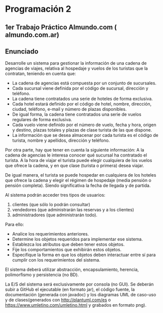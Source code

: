 <h1>Programación 2 </h1>
 <h2> 1er Trabajo Práctico Almundo.com ( almundo.com.ar) </h2>

<h2>Enunciado</h2>

<p>Desarrolle un sistema para gestionar la información de una cadena de agencias de viajes, relativa al hospedaje y vuelos de los turistas que la contratan, teniendo en cuenta que:
  <ul><li>La cadena de agencias está compuesta por un conjunto de sucursales.</li>
    <li>Cada sucursal viene definida por el código de sucursal, dirección y teléfono.</li>
    <li>La cadena tiene contratados una serie de hoteles de forma exclusiva.</li>
    <li>Cada hotel estará definido por el código de hotel, nombre, dirección, ciudad, teléfono, e-mail y número de plazas disponibles.</li>
   <li>De igual forma, la cadena tiene contratados una serie de vuelos regulares de forma exclusiva.</li>
    <li>Cada vuelo viene definido por el número de vuelo, fecha y hora, origen y destino, plazas totales y plazas de clase turista de las que dispone. </li>
    <li>La información que se desea almacenar por cada turista es el código de turista, nombre y apellidos, dirección y teléfono. </li>
  </ul>
</p>
<p> Por otra parte, hay que tener en cuenta la siguiente información:
  A la cadena de agencias le interesa conocer qué sucursal ha contratado el turista.
  A la hora de viajar el turista puede elegir cualquiera de los vuelos que ofrece la cadena, y en que clase (turista o primera) desea viajar. </p>

<p>De igual manera, el turista se puede hospedar en cualquiera de los hoteles que ofrece la cadena y elegir el régimen de hospedaje (media pensión o pensión completa).
Siendo significativa la fecha de llegada y de partida.</p>
<p> Al sistema podrán acceder tres tipos de usuarios:
  <ol>
    <li>clientes (que sólo lo podrán consultar)</li>
    <li>vendedores (que administrarán las reservas y a los clientes)</li>
    <li>administradores (que administrarán todo).</li>
  </ol>
 </p> 
  <p>  Para ello: 
    <ul>
      <li>Analice los requerimientos anteriores.</li>
      <li>Determine los objetos requeridos para implementar ese sistema.</li>
      <li>Establezca los atributos que deben tener estos objetos.  </li>
      <li>Fije los comportamientos que exhibirán estos objetos.  </li>
       <li>Especifique la forma en que los objetos deben interactuar entre sí para cumplir con los requerimientos del sistema.</li>
  </ul>
  </p>
  <p>El sistema deberá utilizar abstracción, encapsulamiento, herencia, polimorfismo y persistencia (no BD). </p>
 
<p>La E/S del sistema será exclusivamente por consola (no GUI). Se deberán subir a GitHub el ejecutable (en formato jar), el código fuente, la documentación (generada con javadoc) y los diagramas UML de caso-uso y de clases(generados con  <a href="http://plantuml.com/es">http://plantuml.com/es</a> o <a href="https://www.umletino.com/umletino.html">https://www.umletino.com/umletino.html</a> y grabados en formato png).</p>
